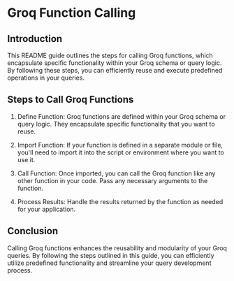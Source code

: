# Groq Function Calling

## Introduction

This README guide outlines the steps for calling Groq functions, which encapsulate specific functionality within your Groq schema or query logic. By following these steps, you can efficiently reuse and execute predefined operations in your queries.

## Steps to Call Groq Functions

1) Define Function: Groq functions are defined within your Groq schema or query logic. They encapsulate specific functionality that you want to reuse.

2) Import Function: If your function is defined in a separate module or file, you'll need to import it into the script or environment where you want to use it.

3) Call Function: Once imported, you can call the Groq function like any other function in your code. Pass any necessary arguments to the function.

4) Process Results: Handle the results returned by the function as needed for your application.

## Conclusion

Calling Groq functions enhances the reusability and modularity of your Groq queries. By following the steps outlined in this guide, you can efficiently utilize predefined functionality and streamline your query development process.
